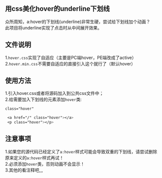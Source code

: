 ## 用css美化hover的underline下划线
众所周知，a:hover的下划线(underline)非常生硬，尝试给下划线加个动画？<br>
此项目将underline实现了点击时从中间展开效果。

## 文件说明
1.`hover.css`实现了自适应（主要是PC端hover，PE端改成了active）<br>
2.`hover.min.css`不需要自适应的直接引入这个就行了（默认hover）

## 使用方法
1.引入hover.css或者将源码加入到公共css文件中；<br>
2.给需要加入下划线的元素添加`hover`类:<br>
   ```css
   class="hover"
   ```
   ```css
    <a href="/" class="hover"></a>
    <p class="hover"></p>
   ```
## 注意事项
1.如果您的源代码已经定义了`a:hover`样式可能会导致双重的下划线，请尝试删除原来定义的`a:hover`样式再试！<br>
2.必须添加`hover`类，否则动画不会显示！<br>
3.其他的看注释吧,,,
